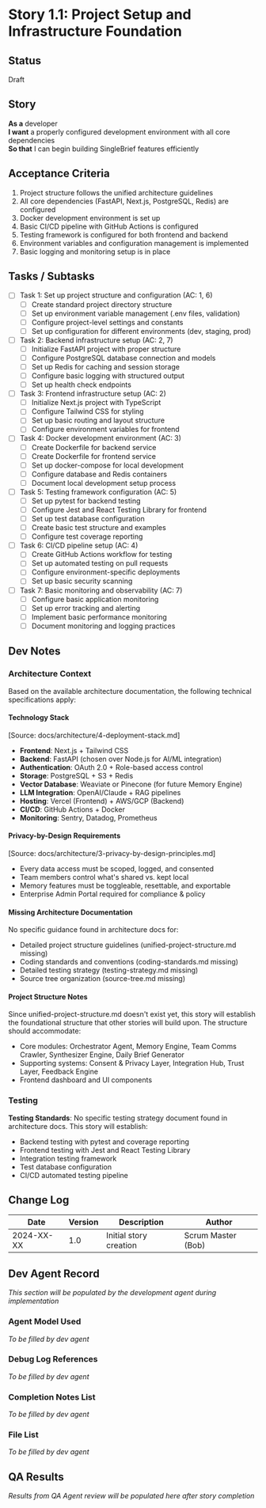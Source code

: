 # Story 1.1: Project Setup and Infrastructure Foundation

## Status
Draft

## Story
**As a** developer  
**I want** a properly configured development environment with all core dependencies  
**So that** I can begin building SingleBrief features efficiently

## Acceptance Criteria
1. Project structure follows the unified architecture guidelines
2. All core dependencies (FastAPI, Next.js, PostgreSQL, Redis) are configured
3. Docker development environment is set up
4. Basic CI/CD pipeline with GitHub Actions is configured
5. Testing framework is configured for both frontend and backend
6. Environment variables and configuration management is implemented
7. Basic logging and monitoring setup is in place

## Tasks / Subtasks
- [ ] Task 1: Set up project structure and configuration (AC: 1, 6)
  - [ ] Create standard project directory structure
  - [ ] Set up environment variable management (.env files, validation)
  - [ ] Configure project-level settings and constants
  - [ ] Set up configuration for different environments (dev, staging, prod)
- [ ] Task 2: Backend infrastructure setup (AC: 2, 7)
  - [ ] Initialize FastAPI project with proper structure
  - [ ] Configure PostgreSQL database connection and models
  - [ ] Set up Redis for caching and session storage
  - [ ] Configure basic logging with structured output
  - [ ] Set up health check endpoints
- [ ] Task 3: Frontend infrastructure setup (AC: 2)
  - [ ] Initialize Next.js project with TypeScript
  - [ ] Configure Tailwind CSS for styling
  - [ ] Set up basic routing and layout structure
  - [ ] Configure environment variables for frontend
- [ ] Task 4: Docker development environment (AC: 3)
  - [ ] Create Dockerfile for backend service
  - [ ] Create Dockerfile for frontend service
  - [ ] Set up docker-compose for local development
  - [ ] Configure database and Redis containers
  - [ ] Document local development setup process
- [ ] Task 5: Testing framework configuration (AC: 5)
  - [ ] Set up pytest for backend testing
  - [ ] Configure Jest and React Testing Library for frontend
  - [ ] Set up test database configuration
  - [ ] Create basic test structure and examples
  - [ ] Configure test coverage reporting
- [ ] Task 6: CI/CD pipeline setup (AC: 4)
  - [ ] Create GitHub Actions workflow for testing
  - [ ] Set up automated testing on pull requests
  - [ ] Configure environment-specific deployments
  - [ ] Set up basic security scanning
- [ ] Task 7: Basic monitoring and observability (AC: 7)
  - [ ] Configure basic application monitoring
  - [ ] Set up error tracking and alerting
  - [ ] Implement basic performance monitoring
  - [ ] Document monitoring and logging practices

## Dev Notes

### Architecture Context
Based on the available architecture documentation, the following technical specifications apply:

#### Technology Stack
[Source: docs/architecture/4-deployment-stack.md]
- **Frontend**: Next.js + Tailwind CSS
- **Backend**: FastAPI (chosen over Node.js for AI/ML integration)
- **Authentication**: OAuth 2.0 + Role-based access control
- **Storage**: PostgreSQL + S3 + Redis
- **Vector Database**: Weaviate or Pinecone (for future Memory Engine)
- **LLM Integration**: OpenAI/Claude + RAG pipelines
- **Hosting**: Vercel (Frontend) + AWS/GCP (Backend)
- **CI/CD**: GitHub Actions + Docker
- **Monitoring**: Sentry, Datadog, Prometheus

#### Privacy-by-Design Requirements
[Source: docs/architecture/3-privacy-by-design-principles.md]
- Every data access must be scoped, logged, and consented
- Team members control what's shared vs. kept local
- Memory features must be toggleable, resettable, and exportable
- Enterprise Admin Portal required for compliance & policy

#### Missing Architecture Documentation
No specific guidance found in architecture docs for:
- Detailed project structure guidelines (unified-project-structure.md missing)
- Coding standards and conventions (coding-standards.md missing)
- Detailed testing strategy (testing-strategy.md missing)
- Source tree organization (source-tree.md missing)

#### Project Structure Notes
Since unified-project-structure.md doesn't exist yet, this story will establish the foundational structure that other stories will build upon. The structure should accommodate:
- Core modules: Orchestrator Agent, Memory Engine, Team Comms Crawler, Synthesizer Engine, Daily Brief Generator
- Supporting systems: Consent & Privacy Layer, Integration Hub, Trust Layer, Feedback Engine
- Frontend dashboard and UI components

### Testing
**Testing Standards**: No specific testing strategy document found in architecture docs. This story will establish:
- Backend testing with pytest and coverage reporting
- Frontend testing with Jest and React Testing Library
- Integration testing framework
- Test database configuration
- CI/CD automated testing pipeline

## Change Log
| Date | Version | Description | Author |
|------|---------|-------------|---------|
| 2024-XX-XX | 1.0 | Initial story creation | Scrum Master (Bob) |

## Dev Agent Record
*This section will be populated by the development agent during implementation*

### Agent Model Used
*To be filled by dev agent*

### Debug Log References
*To be filled by dev agent*

### Completion Notes List
*To be filled by dev agent*

### File List
*To be filled by dev agent*

## QA Results
*Results from QA Agent review will be populated here after story completion*
